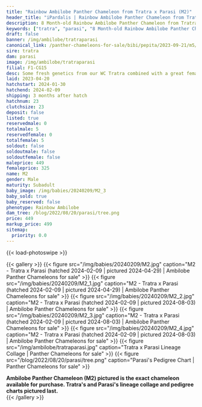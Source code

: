 ```yaml
---
title: "Rainbow Ambilobe Panther Chameleon from Tratra x Parasi (M2)"
header_title: "iPardalis | Rainbow Ambilobe Panther Chameleon from Tratra x Parasi | M2"
description: 8 Month-old Rainbow Ambilobe Panther Chameleon from Tratra and Parasi. Some fresh genetics from our WC Tratra combined with a great female from F1 Manjaka and Parasy! NA We've included sire and dam dendrograms if available, but you can view our Tratra or Parasi breeder pages for more information.
keywords: ["tratra", "parasi", "8 Month-old Rainbow Ambilobe Panther Chameleon", "baby chameleons for sale", "buy panther chameleon", "panther for sale", "ambilobe panther chameleons for sale", "ambilobe panther chameleon for sale"]
draft: false
banner: /img/ambilobe/tratraparasi
canonical_link: /panther-chameleons-for-sale/bibi/pepita/2023-09-21/m5/
sire: tratra
dam: parasi
image: /img/ambilobe/tratraparasi
filial: F1-CG15
desc: Some fresh genetics from our WC Tratra combined with a great female from F1 Manjaka and Parasy!
laid: 2023-04-20
hatchstart: 2024-01-30
hatchend: 2024-02-09
shipping: 3 months after hatch
hatchnum: 23
clutchsize: 23
deposit: false
listed: true
reservedmale: 0
totalmale: 5
reservedfemale: 0
totalfemale: 5
soldout: false
soldoutmale: false
soldoutfemale: false
maleprice: 449
femaleprice: 325
name: M2
gender: Male
maturity: Subadult
baby_image: /img/babies/20240209/M2_3
baby_sold: true
baby_reserved: false
phenotype: Rainbow Ambilobe
dam_tree: /blog/2022/08/20/parasi/tree.png
price: 449
markup_price: 499
sitemap: 
  priority: 0.0
---
```


{{< load-photoswipe >}}

{{< gallery >}}
  {{< figure src="/img/babies/20240209/M2.jpg" caption="M2 - Tratra x Parasi (hatched 2024-02-09 | pictured 2024-04-29) | Ambilobe Panther Chameleons for sale" >}}
  {{< figure src="/img/babies/20240209/M2_1.jpg" caption="M2 - Tratra x Parasi (hatched 2024-02-09 | pictured 2024-04-29) | Ambilobe Panther Chameleons for sale" >}}
  {{< figure src="/img/babies/20240209/M2_2.jpg" caption="M2 - Tratra x Parasi (hatched 2024-02-09 | pictured 2024-08-03) | Ambilobe Panther Chameleons for sale" >}}
  {{< figure src="/img/babies/20240209/M2_3.jpg" caption="M2 - Tratra x Parasi (hatched 2024-02-09 | pictured 2024-08-03) | Ambilobe Panther Chameleons for sale" >}}
  {{< figure src="/img/babies/20240209/M2_4.jpg" caption="M2 - Tratra x Parasi (hatched 2024-02-09 | pictured 2024-08-03) | Ambilobe Panther Chameleons for sale" >}}
  {{< figure src="/img/ambilobe/tratraparasi.jpg" caption="Tratra x Parasi Lineage Collage | Panther Chameleons for sale" >}}
  {{< figure src="/blog/2022/08/20/parasi/tree.png" caption="Parasi's Pedigree Chart | Panther Chameleons for sale" >}}
  <figcaption itemprop="description"><strong>Ambilobe Panther Chameleon (M2) pictured is the exact chameleon available for purchase. Tratra's and Parasi's lineage collage and pedigree charts pictured last.</strong></figcaption>
{{< /gallery >}}
